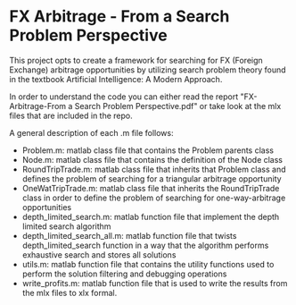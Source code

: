 # FX Arbitrage - From a Search Problem Perspective
This project opts to create a framework for searching for FX (Foreign Exchange) arbitrage opportunities by utilizing 
search problem theory found in the textbook Artificial Intelligence: A Modern Approach.

In order to understand the code you can either read the report "FX-Arbitrage-From a Search Problem Perspective.pdf"
or take look at the mlx files that are included in the repo.

A general description of each .m file follows:
* Problem.m: matlab class file that contains the Problem parents class
* Node.m: matlab class file that contains the definition of the Node class
* RoundTripTrade.m: matlab class file that inherits that Problem class and defines the problem of searching for a 
triangular arbitrage opportunity
* OneWatTripTrade.m: matlab class file that inherits the RoundTripTrade class in order to define the problem of searching 
for one-way-arbitrage opportunities
* depth_limited_search.m: matlab function file that implement the depth limited search algorithm
* depth_limited_search_all.m: matlab function file that twists depth_limited_search function  in a way that the algorithm performs 
exhaustive search and stores all solutions
* utils.m: matlab function file that contains the utility functions used to perform the solution filtering and debugging
operations
* write_profits.m: matlab function file that is used to write the results from the mlx files to xlx formal.

